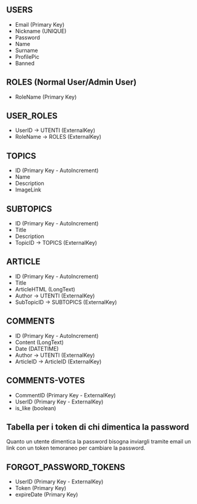 ## USERS

* Email (Primary Key)
* Nickname (UNIQUE)
* Password
* Name
* Surname
* ProfilePic
* Banned

## ROLES (Normal User/Admin User)

* RoleName (Primary Key)

## USER_ROLES

* UserID -> UTENTI (ExternalKey)
* RoleName -> ROLES (ExternalKey)

## TOPICS

* ID (Primary Key - AutoIncrement)
* Name
* Description
* ImageLink

## SUBTOPICS

* ID (Primary Key - AutoIncrement)
* Title
* Description
* TopicID -> TOPICS (ExternalKey)

## ARTICLE

* ID (Primary Key - AutoIncrement)
* Title
* ArticleHTML (LongText)
* Author -> UTENTI (ExternalKey)
* SubTopicID -> SUBTOPICS (ExternalKey)

## COMMENTS

* ID (Primary Key - AutoIncrement)
* Content (LongText)
* Date (DATETIME)
* Author -> UTENTI (ExternalKey)
* ArticleID -> ArticleID (ExternalKey)

## COMMENTS-VOTES

* CommentID (Primary Key - ExternalKey)
* UserID (Primary Key - ExternalKey)
* is_like (boolean)

## Tabella per i token di chi dimentica la password

Quanto un utente dimentica la password bisogna inviargli tramite email un link con un token temoraneo per cambiare la password.

## FORGOT_PASSWORD_TOKENS

* UserID (Primary Key - ExternalKey)
* Token (Primary Key)
* expireDate (Primary Key)